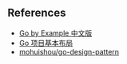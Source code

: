 ## References

- [Go by Example 中文版](https://gobyexample-cn.github.io/)
- [Go 项目基本布局](https://github.com/golang-standards/project-layout/blob/master/README_zh.md)
- [mohuishou/go-design-pattern](https://github.com/mohuishou/go-design-pattern)
